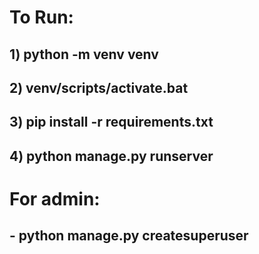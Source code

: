 # To Run:
## 1) python -m venv venv
## 2) venv/scripts/activate.bat
## 3) pip install -r requirements.txt
## 4) python manage.py runserver
# For admin:
## - python manage.py createsuperuser